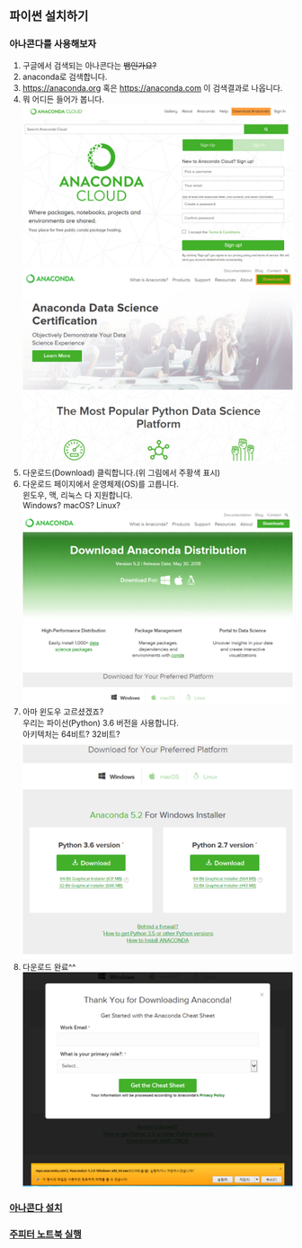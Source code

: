 ## 파이썬 설치하기  
  
### 아나콘다를 사용해보자  
  
  1) 구글에서 검색되는 아나콘다는 ~~뱀인가요?~~  
  2) anaconda로 검색합니다.  
  3) https://anaconda.org 혹은 https://anaconda.com 이 검색결과로 나옵니다.  
  4) 뭐 어디든 들어가 봅니다.  
  ![오알지 아나콘다](./imgs/org_anaconda.jpg)  
  ![컴 아나콘다](./imgs/com_anaconda.jpg)  
  5) 다운로드(Download) 클릭합니다.(위 그림에서 주황색 표시)  
  6) 다운로드 페이지에서 운영체제(OS)를 고릅니다.  
  윈도우, 맥, 리눅스 다 지원합니다.  
  Windows? macOS? Linux?  
  ![다운로드 아나콘다](./imgs/download_anaconda.png)  
  7) 아마 윈도우 고르셨겠죠?  
  우리는 파이선(Python) 3.6 버전을 사용합니다.  
  아키텍처는 64비트? 32비트?  
  ![아키텍처 아나콘다](./imgs/architecture_anaconda.png)  
  8) 다운로드 완료^^  
  ![다운로드 끝](./imgs/goodgood_anaconda.png)  
  
### [아나콘다 설치](./02_Install_Anaconda.md)

### [주피터 노트북 실행](./03_Jupyter_Notebook.md)
